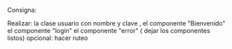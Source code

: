 Consigna:

Realizar:
la clase usuario con nombre y clave ,
el componente "Bienvenido"
el componente "login"
el componente "error"
( dejar los componentes listos)
opcional: hacer ruteo